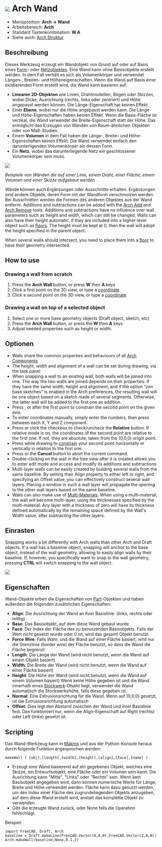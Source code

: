 # ![](images/Arch_Wall.svg) Arch Wand

- Menüposition: **Arch → Wand**
- Arbeitsbereich: **Arch**
- Standard Tastenkombination: **W A**
- Siehe auch: [Arch Struktur](Arch_Structure)

## Beschreibung

Dieses Werkzeug erzeugt ein Wandobjekt von Grund auf oder auf Basis eines [Form](Part_Module)- oder [Netzobjektes](Mesh_Module). Eine Wand kann ohne Basisobjekte erstellt werden. In dem Fall verhält es sich als Volumenkörper und verwendet Längen-, Breiten- und Höheneigenschaften. Wenn die Wand auf Basis einer existierenden Form erstellt wird, die Wand kann basieren auf:

- **Linearen 2D-Objekten** wie Linien, Drahtmodellen, Bögen oder Skizzen, wobei Dicke, Ausrichtung (rechts, links oder zentriert) und Höhe angepasst werden können. Die Länge-Eigenschaft hat keinen Effekt.
- Einer **Ebene**, wobei nur die Höhe angepasst werden kann. Die Länge- und Höhe-Eigenschaften haben keinen Effekt. Wenn die Basis-Fläche ist vertikal, die Wand verwendet die Breite-Eigenschaft statt der Höhe. Das ermöglicht das Erzeugen von Wänden von Raum-ähnlichen Objekten oder von Maß-Studien.
- Einem **Volumen** in dem Fall haben die Länge-, Breite- und Höhe-Eigenschaften keinen Effekt. Die Wand verwendet einfach den darunterligenden Volumenkörper als dessen Form.
- Ein **Netz**, wobei das darunterliegende Netz ein geschlossener Volumenkörper sein muss.

![](images/Arch_Wall_example.jpg)

*Beispiele von Wänden die auf einer Linie, einem Draht, einer Fläche, einem Volumen und einer Skizze aufgebaut werden*

Wände können auch Ergänzungen oder Ausschnitte erhalten. Ergänzungen sind andere Objekte, deren Form mit der Wandform verschmolzen werden. Bei Ausschnitten werden die Formen des anderen Objektes aus der Wand entfernt. Additions and subtractions can be added with the [Arch Add](Arch_Add) and [Arch Remove](Arch_Remove) tools. Additions and subtractions have no influence over wall parameters such as height and width, which can still be changed. Walls can also have their height automatic, if they are included into a higher-level object such as [floors](Arch_Floor "wikilink"). The height must be kept at 0, then the wall will adopt the height specified in the parent object.

When several walls should intersect, you need to place them into a [floor](Arch_Floor "wikilink") to have their geometry intersected.

## How to use

### Drawing a wall from scratch

1. Press the **Arch Wall** button, or press **W** then **A** keys
2. Click a first point on the 3D view, or type a [coordinate](Draft_Coordinates "wikilink")
3. Click a second point on the 3D view, or type a [coordinate](Draft_Coordinates "wikilink")

### Drawing a wall on top of a selected object

1. Select one or more base geometry objects (Draft object, sketch, etc)
2. Press the **Arch Wall** button, or press the **W** then **A** keys
3. Adjust needed properties such as height or width.

## Optionen

- Walls share the common properties and behaviours of all [Arch Components](Arch_Component "wikilink")
- The height, width and alignment of a wall can be set during drawing, via the task panel
- When snapping a wall to an existing wall, both walls will be joined into one. The way the two walls are joined depends on their properties: If they have the same width, height and alignment, and if the option "join base sketches" is enabled in the Arch preferences, the resulting wall will be one object based on a sketch made of several segments. Otherwise, the latter wall will be added to the first one as addition.
- Press , or after the first point to constrain the second point on the given axis.
- To enter coordinates manually, simply enter the numbers, then press between each X, Y and Z component.
- Press or click the checkbox to check/uncheck the **Relative** button. If relative mode is on, the coordinates of the second point are relative to the first one. If not, they are absolute, taken from the (0,0,0) origin point.
- Press while drawing to [constrain](Draft_Constrain "wikilink") your second point horizontally or vertically in relation to the first one.
- Press or the **Cancel** button to abort the current command.
- Double-clicking on the wall in the tree view after it is created allows you to enter edit mode and access and modify its additions and subtractions
- Multi-layer walls can be easily created by building several walls from the same baseline. By setting their Align property to either left or right, and specifying an Offset value, you can effectively construct several wall layers. Placing a window in such a wall layer will propagate the opening to the other wall layers based on the same baseline.
- Walls can also make use of [Multi-Materials](Arch_MultiMaterial "wikilink"). When using a multi-material, the wall will become multi-layer, using the thicknesses specified by the multi-material. Any layer with a thickness of zero will have its thickness defined automatically by the remaining space defined by the Wall's Width value, after subtracting the other layers.

## Einrasten

Snapping works a bit differently with Arch walls than other Arch and Draft objects. If a wall has a baseline object, snapping will anchor to the base object, instead of the wall geometry, allowing to easily align walls by their baseline. If, however, you specifically want to snap to the wall geometry, pressing **CTRL** will switch snapping to the wall object.

![](images/Arch_wall_snap.jpg)

## Eigenschaften

Wand-Objekte erben die Eigenschaften von [Part](Part_Module "wikilink")-Objekten und haben außerdem die folgenden zusätzlichen Eigenschaften:

- **Align**: Die Ausrichtung der Wand an ihrer Basislinie: (links, rechts oder mittig)
- **Base**: Das Basisobjekt, auf dem diese Wand gebaut wurde
- **Face**: Der Index der Fläche des zu benutzenden Basisobjekts. Falls der Wert nicht gesetzt wurde oder 0 ist, wird das gesamt Objekt benutzt
- **Force Wire**: Falls Wahr, und die Wand auf einer Fläche basiert, wird nur die Grenzlinie (border wire) der Fläche benutzt, so dass die Wand die Fläche begrenzt
- **Length**: Die Länge der Wand (wird nicht benutzt, wenn die Wand auf einem Objekt basiert)
- **Width**: Die Breite der Wand (wird nicht benutzt, wenn die Wand auf einer Fläche basiert)
- **Height**: Die Höhe der Wand (wird nicht benutzt, wenn die Wand auf einem Volumen basiert) Wenn keine Höhe gegeben ist und die Wand innerhalb eines [Stockwerk](Arch_Floor "wikilink")-Objekt liegt, verwendet die Wand automatisch die Stockwerkshöhe, falls diese gegeben ist.
- **Normal**: Eine Extrusionsrichtung für die Wand. Wenn auf (0,0,0) gesetzt, ist die Extrusionsrichtung automatisch
- **Offset**: Dies legt den Abstand zwischen der Wand und ihrer Basislinie fest. Das funktioniert nur, wenn die Align-Eigenschaft auf Right (rechts) oder Left (links) gesetzt ist.

## Scripting

Das Wand-Werkzeug kann in [Makros](macros "wikilink") und aus der Python-Konsole heraus durch folgende Funktion angesprochen werden:

    makeWall ( [obj],[length],[width],[height],[align],[face],[name] ) 
    

- Erzeugt eine Wand basierend auf ein gegebenes Objekt, welches eine Skizze, ein Entwurfsobjekt, eine Fläche oder ein Volumen sein kann. Die Ausrichtung kann "Mitte", "Links" oder "Rechts" sein. Wenn kein Basisobjekt angegeben wird, dann können numerische Werte für Länge, Breite und Höhe verwendet werden. Fläche kann dazu genutzt werden, um den Index einer Fläche des zugrundeliegenden Objekts anzugeben, auf dem diese Wand erstellt wird, anstatt das komplette Objekt zu verwenden.
- Gibt die erzeugte Wand zurück, oder None falls die Operation fehlschlägt.

Beispiel:

    import FreeCAD, Draft, Arch
    baseline = Draft.makeLine(FreeCAD.Vector(0,0,0),FreeCAD.Vector(2,0,0))
    Arch.makeWall(baseline,None,0.1,2)